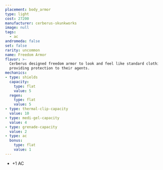```yaml
---
placement: body_armor
type: light
cost: 27200
manufacturer: cerberus-skunkworks
image: null
tags:
  - ac
andromeda: false
set: false
rarity: uncommon
name: Freedom Armor
flavor: >-
  Cerberus designed freedom armor to look and feel like standard clothing while
  providing protection to their agents.
mechanics:
- type: shields
  capacity:
    type: flat
    value: 5
  regen:
    type: flat
    value: 5
- type: thermal-clip-capacity
  value: 10
- type: medi-gel-capacity
  value: 4
- type: grenade-capacity
  value: 2
- type: ac
  bonus:
    type: flat
    value: 1
---
```

- +1 AC
